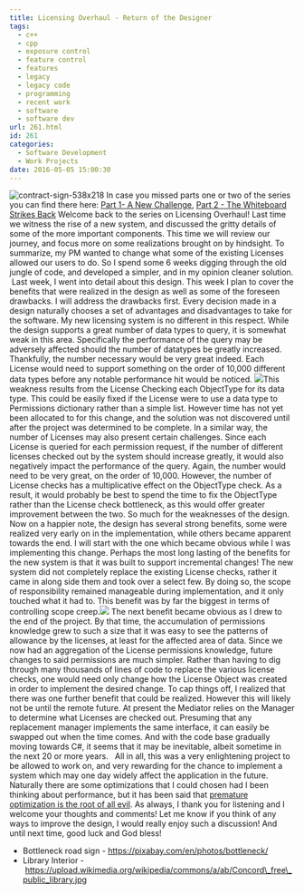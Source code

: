 ```yaml
---
title: Licensing Overhaul - Return of the Designer
tags:
  - c++
  - cpp
  - exposure control
  - feature control
  - features
  - legacy
  - legacy code
  - programming
  - recent work
  - software
  - software dev
url: 261.html
id: 261
categories:
  - Software Development
  - Work Projects
date: 2016-05-05 15:00:30
---
```


![contract-sign-538x218](https://danieljscheufler.files.wordpress.com/2016/04/contract-sign-538x218.jpg) In case you missed parts one or two of the series you can find there here: [Part 1- A New Challenge](https://danieljscheufler.wordpress.com/2016/04/21/licensing-overhaul-introduction/), [Part 2 - The Whiteboard Strikes Back](https://danieljscheufler.wordpress.com/2016/04/28/licensing-overhaul-the-whiteboard-strikes-back/) Welcome back to the series on Licensing Overhaul! Last time we witness the rise of a new system, and discussed the gritty details of some of the more important components. This time we will review our journey, and focus more on some realizations brought on by hindsight. To summarize, my PM wanted to change what some of the existing Licenses allowed our users to do. So I spend some 6 weeks digging through the old jungle of code, and developed a simpler, and in my opinion cleaner solution.  Last week, I went into detail about this design. This week I plan to cover the benefits that were realized in the design as well as some of the foreseen drawbacks. I will address the drawbacks first. Every decision made in a design naturally chooses a set of advantages and disadvantages to take for the software. My new licensing system is no different in this respect. While the design supports a great number of data types to query, it is somewhat weak in this area. Specifically the performance of the query may be adversely affected should the number of datatypes be greatly increased. Thankfully, the number necessary would be very great indeed. Each License would need to support something on the order of 10,000 different data types before any notable performance hit would be noticed. ![](https://pixabay.com/static/uploads/photo/2015/08/27/10/39/bottleneck-910050_960_720.png)This weakness results from the License Checking each ObjectType for its data type. This could be easily fixed if the License were to use a data type to Permissions dictionary rather than a simple list. However time has not yet been allocated to for this change, and the solution was not discovered until after the project was determined to be complete. In a similar way, the number of Licenses may also present certain challenges. Since each License is queried for each permission request, if the number of different licenses checked out by the system should increase greatly, it would also negatively impact the performance of the query. Again, the number would need to be very great, on the order of 10,000. However, the number of License checks has a multiplicative effect on the ObjectType check. As a result, it would probably be best to spend the time to fix the ObjectType rather than the License check bottleneck, as this would offer greater improvement between the two. So much for the weaknesses of the design. Now on a happier note, the design has several strong benefits, some were realized very early on in the implementation, while others became apparent towards the end. I will start with the one which became obvious while I was implementing this change. Perhaps the most long lasting of the benefits for the new system is that it was built to support incremental changes! The new system did not completely replace the existing License checks, rather it came in along side them and took over a select few. By doing so, the scope of responsibility remained manageable during implementation, and it only touched what it had to. This benefit was by far the biggest in terms of controlling scope creep.![](https://upload.wikimedia.org/wikipedia/commons/a/ab/Concord_free_public_library.jpg) The next benefit became obvious as I drew to the end of the project. By that time, the accumulation of permissions knowledge grew to such a size that it was easy to see the patterns of allowance by the licenses, at least for the affected area of data. Since we now had an aggregation of the License permissions knowledge, future changes to said permissions are much simpler. Rather than having to dig through many thousands of lines of code to replace the various license checks, one would need only change how the License Object was created in order to implement the desired change. To cap things off, I realized that there was one further benefit that could be realized. However this will likely not be until the remote future. At present the Mediator relies on the Manager to determine what Licenses are checked out. Presuming that any replacement manager implements the same interface, it can easily be swapped out when the time comes. And with the code base gradually moving towards C#, it seems that it may be inevitable, albeit sometime in the next 20 or more years.   All in all, this was a very enlightening project to be allowed to work on, and very rewarding for the chance to implement a system which may one day widely affect the application in the future. Naturally there are some optimizations that I could chosen had I been thinking about performance, but it has been said that [premature optimization is the root of all evil](http://c2.com/cgi/wiki?PrematureOptimization). As always, I thank you for listening and I welcome your thoughts and comments! Let me know if you think of any ways to improve the design, I would really enjoy such a discussion! And until next time, good luck and God bless!

*   Bottleneck road sign - https://pixabay.com/en/photos/bottleneck/
*   Library Interior - https://upload.wikimedia.org/wikipedia/commons/a/ab/Concord\_free\_public_library.jpg